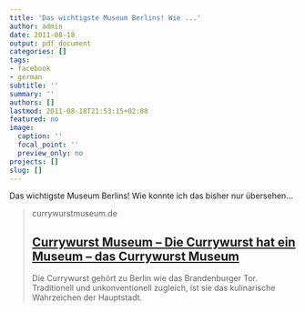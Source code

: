 ```yaml
---
title: 'Das wichtigste Museum Berlins! Wie ...'
author: admin
date: 2011-08-18
output: pdf_document
categories: []
tags:
- facebook
- german
subtitle: ''
summary: ''
authors: []
lastmod: 2011-08-18T21:53:15+02:00
featured: no
image:
  caption: ''
  focal_point: ''
  preview_only: no
projects: []
slug: []
---
```

Das wichtigste Museum Berlins! Wie konnte ich das bisher nur übersehen...
> currywurstmuseum.de
> ## [Currywurst Museum – Die Currywurst hat ein Museum – das Currywurst Museum](http://www.currywurstmuseum.de/)
>
>Die Currywurst gehört zu Berlin wie das Brandenburger Tor. Traditionell und unkonventionell zugleich, ist sie das kulinarische Wahrzeichen der Hauptstadt. 

